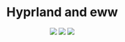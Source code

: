 <div align="center">
    <h1>Hyprland and eww</h1>
    <img src="https://img.shields.io/github/last-commit/WinterKRALLe/dotfiles?style=for-the-badge&color=ffb4a2&labelColor=201a19">
    <img src="https://img.shields.io/github/stars/WinterKRALLe/dotfiles?style=for-the-badge&color=e6c419&labelColor=1d1b16">
    <img src="https://img.shields.io/github/repo-size/WinterKRALLe/dotfiles?style=for-the-badge&color=a8c7ff&labelColor=1a1b1f">
</div>
